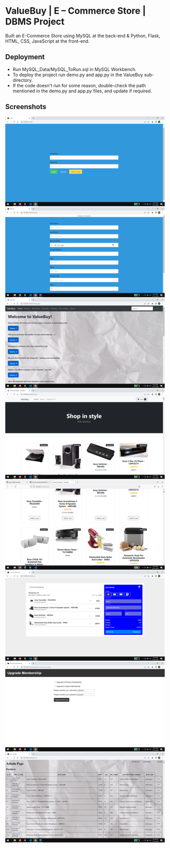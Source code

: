 
# ValueBuy | E – Commerce Store | DBMS Project

Built an E-Commerce Store using MySQL at the back-end & Python, Flask, HTML, CSS, JavaScript at the front-end.


## Deployment
* Run MySQL_Data/MySQL_ToRun.sql in MySQL Workbench.
* To deploy the project run demo.py and app.py in the ValueBuy sub-directory.
* If the code doesn't run for some reason, double-check the path mentioned in the demo.py and app.py files, and update if required.



## Screenshots

![login_signup](https://github.com/nikhil21268/ValueBuy/blob/main/login_signup.PNG)
![signup](https://github.com/nikhil21268/ValueBuy/blob/main/signup.PNG)
![queries_assmt](https://github.com/nikhil21268/ValueBuy/blob/main/queries_assmt.PNG)
![prods](https://github.com/nikhil21268/ValueBuy/blob/main/prods.PNG)
![prods_add_to_cart](https://github.com/nikhil21268/ValueBuy/blob/main/prods_2.PNG)
![cart](https://github.com/nikhil21268/ValueBuy/blob/main/cart.PNG)
![upgrade_membership](https://github.com/nikhil21268/ValueBuy/blob/main/upgrade_membership.PNG)
![admin](https://github.com/nikhil21268/ValueBuy/blob/main/admin.PNG)



